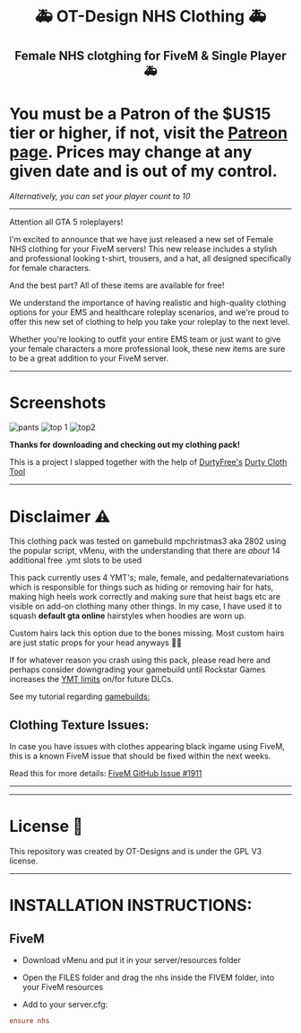 <h1 align="center">🚑 OT-Design NHS Clothing 🚑</h1>

<h2 align="center"> Female NHS clotghing for FiveM &amp; Single Player 🚑</h2>




# You must be a Patron of the $US15 tier or higher, if not, visit the [Patreon page](https://www.patreon.com/fivem). Prices may change at any given date and is out of my control.

*Alternatively, you can set your player count to 10*


----------------------------------

Attention all GTA 5 roleplayers! 

I'm excited to announce that we have just released a new set of Female NHS clothing for your FiveM servers! This new release includes a stylish and professional looking t-shirt, trousers, and a hat, all designed specifically for female characters.

And the best part? All of these items are available for free!

We understand the importance of having realistic and high-quality clothing options for your EMS and healthcare roleplay scenarios, and we're proud to offer this new set of clothing to help you take your roleplay to the next level.

Whether you're looking to outfit your entire EMS team or just want to give your female characters a more professional look, these new items are sure to be a great addition to your FiveM server.

---------------------------------------


# Screenshots

![pants](https://user-images.githubusercontent.com/124255353/233478274-b57b4bed-a9f0-4a69-bc61-39433d13cc0a.png)
![top 1](https://user-images.githubusercontent.com/124255353/233478530-f3809844-b141-4fd0-a263-2803b0a4d847.png)
![top2](https://user-images.githubusercontent.com/124255353/233478533-5e2f81f7-e722-4523-8b99-5ef11dcfc049.png)



**Thanks for downloading and checking out my clothing pack!**


This is a project I slapped together with the help of [DurtyFree's](https://github.com/DurtyFree) [Durty Cloth Tool](https://github.com/DurtyFree/durty-cloth-tool)

---------------------------------------

# Disclaimer ⚠️

This clothing pack was tested on gamebuild mpchristmas3 aka 2802 using the popular script, vMenu, with the understanding that there are *about* 14 additional free .ymt slots to be used

This pack currently uses 4 YMT's; male, female, and pedalternatevariations which is responsible for things such as hiding or removing hair for hats, making high heels work correctly and making sure that heist bags etc are visible on add-on clothing many other things. In my case, I have used it to squash **default gta online** hairstyles when hoodies are worn up.

Custom hairs lack this option due to the bones missing. Most custom hairs are just static props for your head anyways 🤷‍♂️

 
If for whatever reason you crash using this pack, please read here and perhaps consider downgrading your gamebuild until Rockstar Games increases the [YMT limits](https://tinyurl.com/499ad2zn) on/for future DLCs.


See my tutorial regarding [gamebuilds:](https://forum.cfx.re/t/tutorial-forcing-gamebuild-to-casino-cayo-perico-tuners-future-dlcs/4784977)

## Clothing Texture Issues:

In case you have issues with clothes appearing black ingame using FiveM, this is a known FiveM issue that should be fixed within the next weeks.

Read this for more details: [FiveM GitHub Issue #1911](https://github.com/citizenfx/fivem/issues/1911)

---------------------------------------


---------------------------------------

# License 📝

This repository was created by OT-Designs and is under the GPL V3 license.

-------------------

# INSTALLATION INSTRUCTIONS:



## FiveM

- Download vMenu and put it in your server/resources folder 

- Open the FILES folder and drag the nhs inside the FIVEM folder, into your FiveM resources

- Add to your server.cfg:
 
```cfg
ensure nhs
``` 


